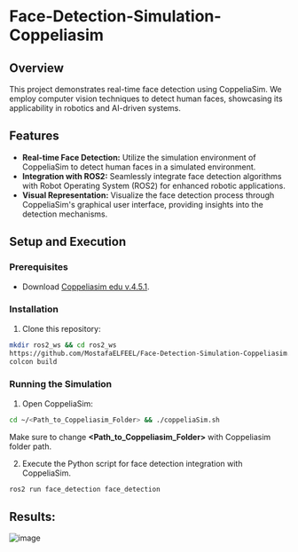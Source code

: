 # Face-Detection-Simulation-Coppeliasim

## Overview

This project demonstrates real-time face detection using CoppeliaSim. We employ computer vision techniques to detect human faces, showcasing its applicability in robotics and AI-driven systems.

## Features

- **Real-time Face Detection:** Utilize the simulation environment of CoppeliaSim to detect human faces in a simulated environment.
- **Integration with ROS2:** Seamlessly integrate face detection algorithms with Robot Operating System (ROS2) for enhanced robotic applications.
- **Visual Representation:** Visualize the face detection process through CoppeliaSim's graphical user interface, providing insights into the detection mechanisms.

## Setup and Execution

### Prerequisites

- Download [Coppeliasim edu v.4.5.1](https://www.coppeliarobotics.com/files/V4_5_1_rev4/CoppeliaSim_Edu_V4_5_1_rev4_Ubuntu22_04.tar.xz).

### Installation
1. Clone this repository:
```bash
mkdir ros2_ws && cd ros2_ws
https://github.com/MostafaELFEEL/Face-Detection-Simulation-Coppeliasim.git
colcon build
```

### Running the Simulation

1. Open CoppeliaSim:
```bash
cd ~/<Path_to_Coppeliasim_Folder> && ./coppeliaSim.sh
```
Make sure to change **<Path_to_Coppeliasim_Folder>** with Coppeliasim folder path.

2. Execute the Python script for face detection integration with CoppeliaSim.

```bash
ros2 run face_detection face_detection
```

## Results:

![image](https://github.com/MostafaELFEEL/Face-Detection-Simulation-Coppeliasim/assets/106331831/0a4e287a-362b-4202-828c-537a7febc472)


